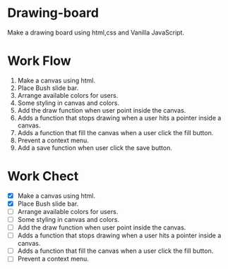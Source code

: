# Drawing-board

Make a drawing board using html,css and Vanilla JavaScript.

# Work Flow

1. Make a canvas using html.
2. Place Bush slide bar.
3. Arrange available colors for users.
4. Some styling in canvas and colors.
5. Add the draw function when user point inside the canvas.
6. Adds a function that stops drawing when a user hits a pointer inside a canvas.
7. Adds a function that fill the canvas when a user click the fill button.
8. Prevent a context menu.
9. Add a save function when user click the save button.

# Work Chect

- [x] Make a canvas using html.
- [x] Place Bush slide bar.
- [ ] Arrange available colors for users.
- [ ] Some styling in canvas and colors.
- [ ] Add the draw function when user point inside the canvas.
- [ ] Adds a function that stops drawing when a user hits a pointer inside a canvas.
- [ ] Adds a function that fill the canvas when a user click the fill button.
- [ ] Prevent a context menu.
